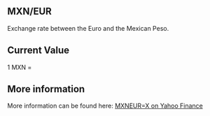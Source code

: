 ## MXN/EUR

Exchange rate between the Euro and the Mexican Peso.

## Current Value

1 MXN = <Topic topic="finance/stock-exchange/currency/MXN/EUR" decimals="3" unit="EUR"/>

## More information

More information can be found here: [MXNEUR=X on Yahoo Finance](https://finance.yahoo.com/quote/MXNEUR=X/)
